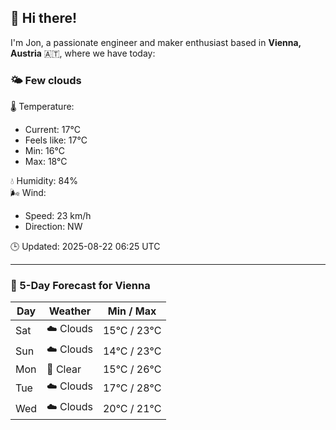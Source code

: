 ## 👋 Hi there!

I'm Jon, a passionate engineer and maker enthusiast based in **Vienna, Austria** 🇦🇹, where we have today:

### 🌤️ Few clouds 

🌡️ Temperature: 
* Current: 17°C
* Feels like: 17°C
* Min: 16°C 
* Max: 18°C  

💧 Humidity: 84%  
🌬️ Wind: 
* Speed: 23 km/h 
* Direction: NW  

🕒 Updated: 2025-08-22 06:25 UTC

---

### 📅 5-Day Forecast for Vienna

| Day | Weather | Min / Max |
|-----|---------|------------|
| Sat | ☁️ Clouds | 15°C / 23°C |
| Sun | ☁️ Clouds | 14°C / 23°C |
| Mon | 🌙 Clear | 15°C / 26°C |
| Tue | ☁️ Clouds | 17°C / 28°C |
| Wed | ☁️ Clouds | 20°C / 21°C |
